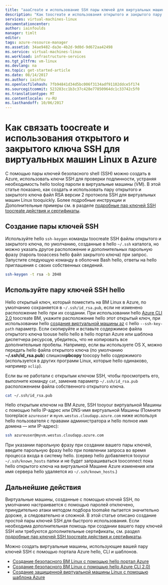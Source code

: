 ```yaml
---
title: "aaaCreate и использование SSH пары ключей для виртуальных машин Linux в Azure | Документы Microsoft"
description: "Как toocreate и использования открытого и закрытого пару ключей SSH для виртуальных машин Linux в Azure tooimprove hello безопасности hello процесса проверки подлинности."
services: virtual-machines-linux
documentationcenter: 
author: iainfoulds
manager: timlt
editor: 
tags: azure-resource-manager
ms.assetid: 34ae9482-da3e-4b2d-9d0d-9d672aa42498
ms.service: virtual-machines-linux
ms.workload: infrastructure-services
ms.tgt_pltfrm: vm-linux
ms.devlang: na
ms.topic: get-started-article
ms.date: 08/14/2017
ms.author: iainfou
ms.openlocfilehash: 7fb94841d34d5bc006f3134adf91102ddce5f174
ms.sourcegitcommit: 523283cc1b3c37c428e77850964dc1c33742c5f0
ms.translationtype: MT
ms.contentlocale: ru-RU
ms.lasthandoff: 10/06/2017
---
```

# <a name="how-toocreate-and-use-an-ssh-public-and-private-key-pair-for-linux-vms-in-azure"></a>Как связать toocreate и использования открытого и закрытого ключа SSH для виртуальных машин Linux в Azure
С помощью пары ключей безопасного shell (SSH) можно создать в Azure, использовать ключи SSH для проверки подлинности, устраняя необходимость hello toolog пароли в виртуальные машины (VM). В этой статье показано, как создать и использовать пару открытого и закрытого ключа файл RSA версии 2 протокола SSH для виртуальных машин Linux tooquickly. Более подробные инструкции и Дополнительные примеры см. в разделе [подробные пар ключей SSH toocreate действия и сертификаты](create-ssh-keys-detailed.md).

## <a name="create-an-ssh-key-pair"></a>Создание пары ключей SSH
Используйте hello `ssh-keygen` команды toocreate SSH файлы открытого и закрытого ключа, по умолчанию, созданные в hello `~/.ssh` каталога, но можно указать другое расположение и дополнительных парольную фразу (пароль tooaccess hello файл закрытого ключа) при запрос. Запустите следующую команду в оболочке Bash hello, ответы на hello приглашения с своих собственных сведений.

```bash
ssh-keygen -t rsa -b 2048
```

## <a name="use-hello-ssh-key-pair"></a>Используйте пару ключей SSH hello
Hello открытый ключ, который поместить на ВМ Linux в Azure, по умолчанию сохраняется в `~/.ssh/id_rsa.pub`, если не изменено расположение hello при их создании. При использовании hello [Azure CLI 2.0](/cli/azure) toocreate ВМ, укажите расположение hello этот открытый ключ, при использовании hello [создания виртуальной машины az](/cli/azure/vm#create) с hello `--ssh-key-path` параметр. Если скопируйте и вставьте содержимое файла открытого ключа toouse hello hello в hello портал Azure или шаблона диспетчера ресурсов, убедитесь, что не копировать все дополнительные пробелы. Например, если вы используете OS X, можно передать hello файла открытого ключа (по умолчанию **~/.ssh/id_rsa.pub**) слишком**pbcopy** toocopy hello содержимого (используется в других программ Linux, которые hello одинаково, например `xclip`).

Если вы не работали с открытым ключом SSH, чтобы просмотреть его, выполните команду `cat`, заменив параметр `~/.ssh/id_rsa.pub` расположением файла собственного открытого ключа.

```bash
cat ~/.ssh/id_rsa.pub
```

Hello открытым ключом на ВМ Azure, SSH tooyour виртуальной Машины с помощью hello IP-адрес или DNS-имя виртуальной Машины (Помните tooreplace `azureuser` и `myvm.westus.cloudapp.azure.com` ниже используя hello пользователя с правами администратора и hello полное имя домена — или IP-адрес):

```bash
ssh azureuser@myvm.westus.cloudapp.azure.com
```

При указании парольную фразу при создании вашего пары ключей, введите парольную фразу hello при появлении запроса во время процесса входа в систему hello. (сервер hello добавляется tooyour `~/.ssh/known_hosts` папки и не будет запрашиваться tooconnect пока hello открытого ключа на виртуальной Машине Azure изменения или имя сервера hello удаляется из `~/.ssh/known_hosts`.)

## <a name="next-steps"></a>Дальнейшие действия

Виртуальные машины, созданные с помощью ключей SSH, по умолчанию настраивается с помощью паролей отключено, принудительно атаки методом подбора toomake пытается значительно дороже, а следовательно и сложной. В этой статье описано создание простой пары ключей SSH для быстрого использования. Если необходима дополнительная помощь при создании вашего пару ключей SSH или требуются дополнительные сертификаты, см. раздел [подробные пар ключей SSH toocreate действия и сертификаты](create-ssh-keys-detailed.md).

Можно создать виртуальные машины, использующие вашей пару ключей SSH с помощью портала Azure hello, CLI и шаблонов.

* [Создание безопасного ВМ Linux с помощью hello портал Azure](quick-create-portal.md?toc=%2fazure%2fvirtual-machines%2flinux%2ftoc.json)
* [Создание безопасного ВМ Linux с помощью hello Azure CLI 2.0)](quick-create-cli.md?toc=%2fazure%2fvirtual-machines%2flinux%2ftoc.json)
* [Создание защищенной виртуальной машины Linux с помощью шаблона Azure](create-ssh-secured-vm-from-template.md?toc=%2fazure%2fvirtual-machines%2flinux%2ftoc.json)
